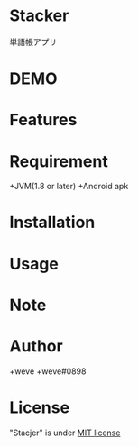# Stacker
単語帳アプリ
# DEMO
# Features
# Requirement
+JVM(1.8 or later)
+Android apk
# Installation
# Usage
# Note
# Author
+weve
+weve#0898
# License
"Stacjer" is under [MIT license](https://en.wikipedia.org/wiki/MIT_License)